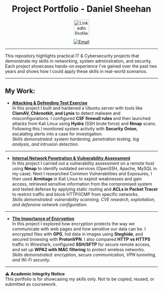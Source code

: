 <h1 align="center">Project Portfolio - Daniel Sheehan</h1>

<p align="center">
  <a href="https://www.linkedin.com/in/daniel-sheehan-8a9b801bb">
    <img src="https://cdn.worldvectorlogo.com/logos/linkedin-icon-2.svg" alt="LinkedIn Profile" width="50"/>
  </a>
</p>

<p align="center">
  <a href="mailto:danielsheehan2020@gmail.com">
    <img src="https://img.shields.io/badge/Email-danielsheehan2020%40gmail.com-blue?style=for-the-badge&logo=gmail&logoColor=white" alt="Email"/>
  </a>
</p>

---



This repository highlights practical IT & Cybersecurity projects that demonstrate my skills in networking, system administration, and security. Each project showcases hands-on experience I've gained over the past two years and shows how I could apply these skills in real-world scenarios.

---

## My Work:

- **[Attacking & Defending Test Exercise](Attacking%20&%20Defending%20Test%20Exercise.pdf)**  
  In this project I built and hardened a Ubuntu server with tools like **ClamAV, Chkrootkit, and Lynis** to detect malware and misconfigurations. I configured **CSF firewall rules** and then launched attacks from Kali Linux using **Hydra** (SSH brute force) and **Nmap** scans. Following this I monitored system activity with **Security Onion**, escalating alerts into a case for investigation.  
  *Skills demonstrated: system hardening, penetration testing, log analysis, and intrusion detection.*

---

- **[Internal Network Penetration & Vulnerability Assessment](Internal%20Network%20Penetration%20&%20Vulnerability%20Assessment.pdf)**  
  In this project I carried out a vulnerability assessment on a remote host using **Nmap** to identify outdated services (OpenSSH, Apache, MySQL in my case). Next I researched Common Vulnerabilities and Exposures, I then used **Armitage** in Kali Linux to exploit weaknesses and gain access, retrieved sensitive information from the compromised system and tested defense by applying static routing and **ACLs in Packet Tracer** to restrict traffic and block HTTP/ICMP from specific networks.  
  *Skills demonstrated: vulnerability scanning, CVE research, exploitation, and defensive network configuration.*

---

- **[The Importance of Encryption](The%20Importance%20of%20Encryption.pdf)**  
  In this project I explored how encryption protects the way we communicate with web pages and how sensitive our data can be. I encrypted files with **GPG**, hid data in images using **Steghide**, and secured browsing with **ProtonVPN**. I also compared **HTTP vs HTTPS** traffic in Wireshark, configured **SSH/SFTP** for secure remote access, and set up **WPA2 with MAC filtering** to protect wireless networks.  
  *Skills demonstrated: encryption, secure communication, VPN tunneling, and Wi-Fi security.*

---

⚠️ **Academic Integrity Notice**  
This portfolio is for showcasing my skills only. Not to be copied, reused, or submitted as coursework.
